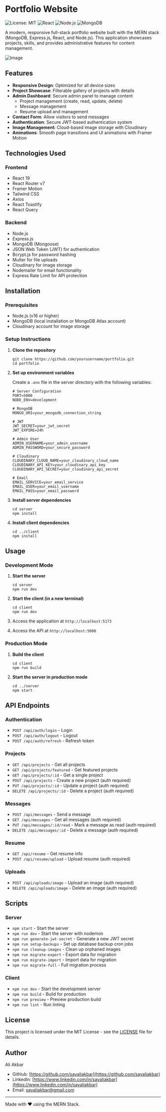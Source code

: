 # Portfolio Website

![License: MIT](https://img.shields.io/badge/License-MIT-yellow.svg)
![React](https://img.shields.io/badge/React-19.0.0-61dafb)
![Node.js](https://img.shields.io/badge/Node.js-Express-green)
![MongoDB](https://img.shields.io/badge/Database-MongoDB-green)

A modern, responsive full-stack portfolio website built with the MERN stack (MongoDB, Express.js, React, and Node.js). This application showcases projects, skills, and provides administrative features for content management.

![Image](https://github.com/user-attachments/assets/4b2a0e78-67c4-481d-abe9-75d6f44b4616)

## Features

- **Responsive Design**: Optimized for all device sizes
- **Project Showcase**: Filterable gallery of projects with details
- **Admin Dashboard**: Secure admin panel to manage content
  - Project management (create, read, update, delete)
  - Message management
  - Resume upload and management
- **Contact Form**: Allow visitors to send messages
- **Authentication**: Secure JWT-based authentication system
- **Image Management**: Cloud-based image storage with Cloudinary
- **Animations**: Smooth page transitions and UI animations with Framer Motion

## Technologies Used

### Frontend

- React 19
- React Router v7
- Framer Motion
- Tailwind CSS
- Axios
- React Toastify
- React Query

### Backend

- Node.js
- Express.js
- MongoDB (Mongoose)
- JSON Web Token (JWT) for authentication
- Bcrypt.js for password hashing
- Multer for file uploads
- Cloudinary for image storage
- Nodemailer for email functionality
- Express Rate Limit for API protection

## Installation

### Prerequisites

- Node.js (v16 or higher)
- MongoDB (local installation or MongoDB Atlas account)
- Cloudinary account for image storage

### Setup Instructions

1. **Clone the repository**

   ```
   git clone https://github.com/yourusername/portfolio.git
   cd portfolio
   ```

2. **Set up environment variables**

   Create a `.env` file in the server directory with the following variables:

   ```
   # Server Configuration
   PORT=5000
   NODE_ENV=development

   # MongoDB
   MONGO_URI=your_mongodb_connection_string

   # JWT
   JWT_SECRET=your_jwt_secret
   JWT_EXPIRE=24h

   # Admin User
   ADMIN_USERNAME=your_admin_username
   ADMIN_PASSWORD=your_secure_password

   # Cloudinary
   CLOUDINARY_CLOUD_NAME=your_cloudinary_cloud_name
   CLOUDINARY_API_KEY=your_cloudinary_api_key
   CLOUDINARY_API_SECRET=your_cloudinary_api_secret

   # Email
   EMAIL_SERVICE=your_email_service
   EMAIL_USER=your_email_username
   EMAIL_PASS=your_email_password
   ```

3. **Install server dependencies**

   ```
   cd server
   npm install
   ```

4. **Install client dependencies**
   ```
   cd ../client
   npm install
   ```

## Usage

### Development Mode

1. **Start the server**

   ```
   cd server
   npm run dev
   ```

2. **Start the client (in a new terminal)**

   ```
   cd client
   npm run dev
   ```

3. Access the application at `http://localhost:5173`
4. Access the API at `http://localhost:5000`

### Production Mode

1. **Build the client**

   ```
   cd client
   npm run build
   ```

2. **Start the server in production mode**
   ```
   cd ../server
   npm start
   ```

## API Endpoints

### Authentication

- `POST /api/auth/login` - Login
- `POST /api/auth/logout` - Logout
- `POST /api/auth/refresh` - Refresh token

### Projects

- `GET /api/projects` - Get all projects
- `GET /api/projects/featured` - Get featured projects
- `GET /api/projects/:id` - Get a single project
- `POST /api/projects` - Create a new project (auth required)
- `PUT /api/projects/:id` - Update a project (auth required)
- `DELETE /api/projects/:id` - Delete a project (auth required)

### Messages

- `POST /api/messages` - Send a message
- `GET /api/messages` - Get all messages (auth required)
- `PUT /api/messages/:id/read` - Mark a message as read (auth required)
- `DELETE /api/messages/:id` - Delete a message (auth required)

### Resume

- `GET /api/resume` - Get resume info
- `POST /api/resume/upload` - Upload resume (auth required)

### Uploads

- `POST /api/uploads/image` - Upload an image (auth required)
- `DELETE /api/uploads/image` - Delete an image (auth required)

## Scripts

### Server

- `npm start` - Start the server
- `npm run dev` - Start the server with nodemon
- `npm run generate-jwt-secret` - Generate a new JWT secret
- `npm run setup-backups` - Set up database backup cron jobs
- `npm run cleanup-images` - Clean up orphaned images
- `npm run migrate-export` - Export data for migration
- `npm run migrate-import` - Import data for migration
- `npm run migrate-full` - Full migration process

### Client

- `npm run dev` - Start the development server
- `npm run build` - Build for production
- `npm run preview` - Preview production build
- `npm run lint` - Run linting

## License

This project is licensed under the MIT License - see the [LICENSE](LICENSE) file for details.

## Author

Ali Akbar

- GitHub: [https://github.com/sayaliakbar](https://github.com/sayaliakbar)
- LinkedIn: [https://www.linkedin.com/in/sayaliakbar](https://www.linkedin.com/in/sayaliakbar)
- Email: sayaliakbar@gmail.com

---

Made with ❤️ using the MERN Stack.
